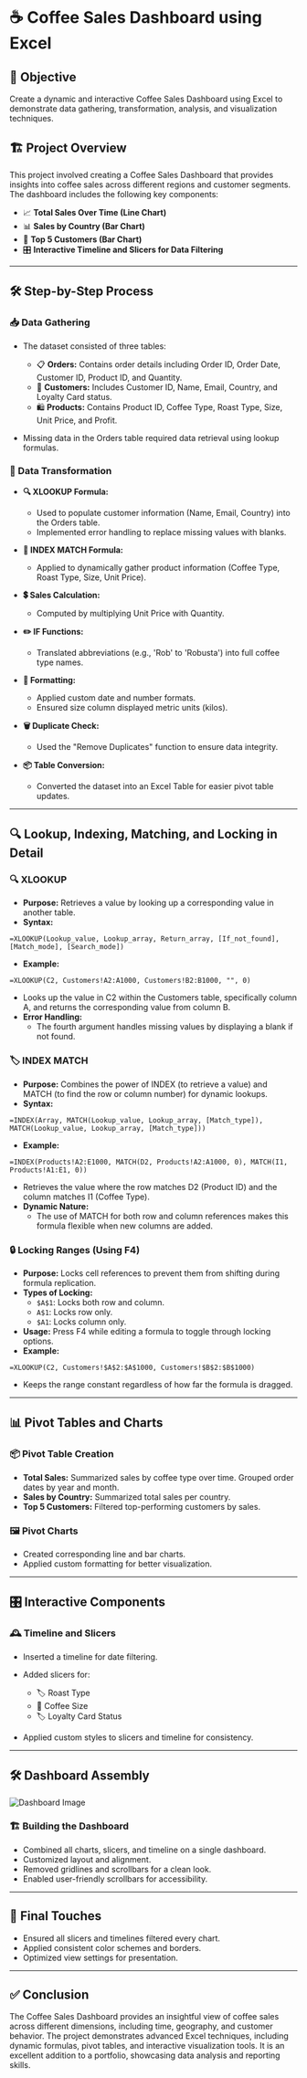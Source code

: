 # ☕ Coffee Sales Dashboard using Excel

## 🎯 Objective
Create a dynamic and interactive Coffee Sales Dashboard using Excel to demonstrate data gathering, transformation, analysis, and visualization techniques.

## 🏗️ Project Overview
This project involved creating a Coffee Sales Dashboard that provides insights into coffee sales across different regions and customer segments. The dashboard includes the following key components:

- 📈 **Total Sales Over Time (Line Chart)**
- 📊 **Sales by Country (Bar Chart)**
- 🏅 **Top 5 Customers (Bar Chart)**
- 🎛️ **Interactive Timeline and Slicers for Data Filtering**

---

## 🛠️ Step-by-Step Process

### 📥 Data Gathering
- The dataset consisted of three tables:
  - 📋 **Orders:** Contains order details including Order ID, Order Date, Customer ID, Product ID, and Quantity.
  - 👥 **Customers:** Includes Customer ID, Name, Email, Country, and Loyalty Card status.
  - 🛍️ **Products:** Contains Product ID, Coffee Type, Roast Type, Size, Unit Price, and Profit.

- Missing data in the Orders table required data retrieval using lookup formulas.

### 🔧 Data Transformation
- **🔍 XLOOKUP Formula:**
  - Used to populate customer information (Name, Email, Country) into the Orders table.
  - Implemented error handling to replace missing values with blanks.

- **📌 INDEX MATCH Formula:**
  - Applied to dynamically gather product information (Coffee Type, Roast Type, Size, Unit Price).

- **💲 Sales Calculation:**
  - Computed by multiplying Unit Price with Quantity.

- **✏️ IF Functions:**
  - Translated abbreviations (e.g., 'Rob' to 'Robusta') into full coffee type names.

- **🎨 Formatting:**
  - Applied custom date and number formats.
  - Ensured size column displayed metric units (kilos).

- **🗑️ Duplicate Check:**
  - Used the "Remove Duplicates" function to ensure data integrity.

- **📦 Table Conversion:**
  - Converted the dataset into an Excel Table for easier pivot table updates.

---

## 🔍 Lookup, Indexing, Matching, and Locking in Detail

### 🔍 XLOOKUP
- **Purpose:** Retrieves a value by looking up a corresponding value in another table.
- **Syntax:**
```excel
=XLOOKUP(Lookup_value, Lookup_array, Return_array, [If_not_found], [Match_mode], [Search_mode])
```
- **Example:**
```excel
=XLOOKUP(C2, Customers!A2:A1000, Customers!B2:B1000, "", 0)
```
- Looks up the value in C2 within the Customers table, specifically column A, and returns the corresponding value from column B.
- **Error Handling:**
  - The fourth argument handles missing values by displaying a blank if not found.

### 🏷️ INDEX MATCH
- **Purpose:** Combines the power of INDEX (to retrieve a value) and MATCH (to find the row or column number) for dynamic lookups.
- **Syntax:**
```excel
=INDEX(Array, MATCH(Lookup_value, Lookup_array, [Match_type]), MATCH(Lookup_value, Lookup_array, [Match_type]))
```
- **Example:**
```excel
=INDEX(Products!A2:E1000, MATCH(D2, Products!A2:A1000, 0), MATCH(I1, Products!A1:E1, 0))
```
- Retrieves the value where the row matches D2 (Product ID) and the column matches I1 (Coffee Type).
- **Dynamic Nature:**
  - The use of MATCH for both row and column references makes this formula flexible when new columns are added.

### 🔒 Locking Ranges (Using F4)
- **Purpose:** Locks cell references to prevent them from shifting during formula replication.
- **Types of Locking:**
  - `$A$1`: Locks both row and column.
  - `A$1`: Locks row only.
  - `$A1`: Locks column only.
- **Usage:** Press F4 while editing a formula to toggle through locking options.
- **Example:**
```excel
=XLOOKUP(C2, Customers!$A$2:$A$1000, Customers!$B$2:$B$1000)
```
- Keeps the range constant regardless of how far the formula is dragged.

---

## 📊 Pivot Tables and Charts

### 📦 Pivot Table Creation
- **Total Sales:** Summarized sales by coffee type over time. Grouped order dates by year and month.
- **Sales by Country:** Summarized total sales per country.
- **Top 5 Customers:** Filtered top-performing customers by sales.

### 🖼️ Pivot Charts
- Created corresponding line and bar charts.
- Applied custom formatting for better visualization.

---

## 🎛️ Interactive Components

### 🕰️ Timeline and Slicers
- Inserted a timeline for date filtering.
- Added slicers for:
  - 🏷️ Roast Type
  - 📏 Coffee Size
  - 🏷️ Loyalty Card Status

- Applied custom styles to slicers and timeline for consistency.

---

## 🛠️ Dashboard Assembly

![Dashboard Image](image.png)

### 🏗️ Building the Dashboard
- Combined all charts, slicers, and timeline on a single dashboard.
- Customized layout and alignment.
- Removed gridlines and scrollbars for a clean look.
- Enabled user-friendly scrollbars for accessibility.

---

## 🎨 Final Touches
- Ensured all slicers and timelines filtered every chart.
- Applied consistent color schemes and borders.
- Optimized view settings for presentation.

---

## ✅ Conclusion
The Coffee Sales Dashboard provides an insightful view of coffee sales across different dimensions, including time, geography, and customer behavior. The project demonstrates advanced Excel techniques, including dynamic formulas, pivot tables, and interactive visualization tools. It is an excellent addition to a portfolio, showcasing data analysis and reporting skills.

